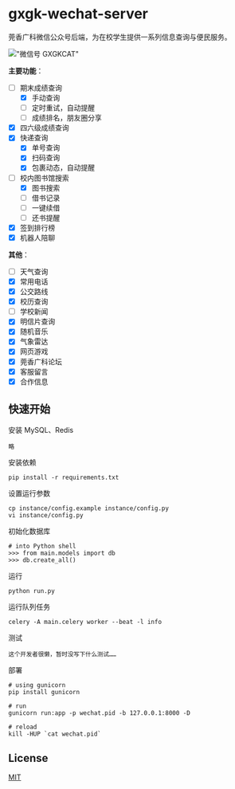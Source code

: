 # gxgk-wechat-server
莞香广科微信公众号后端，为在校学生提供一系列信息查询与便民服务。

!["微信号 GXGKCAT"](http://77g5h8.com1.z0.glb.clouddn.com/qrcode_for_gh_637c9ac560fd_258.jpg)

**主要功能**：

- [ ] 期末成绩查询
    - [X] 手动查询
    - [ ] 定时重试，自动提醒
    - [ ] 成绩排名，朋友圈分享
- [x] 四六级成绩查询
- [x] 快递查询
    - [x] 单号查询
    - [x] 扫码查询
    - [x] 包裹动态，自动提醒
- [ ] 校内图书馆搜索
    - [x] 图书搜索
    - [ ] 借书记录
    - [ ] 一键续借
    - [ ] 还书提醒
- [x] 签到排行榜
- [x] 机器人陪聊

**其他**：

- [ ] 天气查询
- [x] 常用电话
- [x] 公交路线
- [x] 校历查询
- [ ] 学校新闻
- [x] 明信片查询
- [x] 随机音乐
- [x] 气象雷达
- [x] 网页游戏
- [x] 莞香广科论坛
- [x] 客服留言
- [x] 合作信息

## 快速开始

安装 MySQL、Redis
```
略
```

安装依赖

```
pip install -r requirements.txt
``` 

设置运行参数
```
cp instance/config.example instance/config.py
vi instance/config.py
```

初始化数据库

```
# into Python shell
>>> from main.models import db
>>> db.create_all()
```

运行

```
python run.py
```

运行队列任务

```
celery -A main.celery worker --beat -l info
```

测试

```
这个开发者很懒，暂时没写下什么测试……
```

部署

```
# using gunicorn
pip install gunicorn

# run
gunicorn run:app -p wechat.pid -b 127.0.0.1:8000 -D

# reload
kill -HUP `cat wechat.pid`
```

## License
[MIT](LICENSE)
